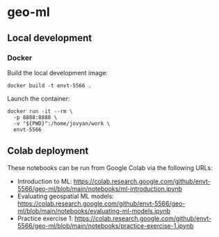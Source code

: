 # geo-ml

## Local development

### Docker

Build the local development image:

```
docker build -t envt-5566 .
```

Launch the container:

```
docker run -it --rm \
  -p 8888:8888 \
  -v "${PWD}":/home/jovyan/work \
  envt-5566
```

## Colab deployment

These notebooks can be run from Google Colab via the following URLs:

* Introduction to ML: https://colab.research.google.com/github/envt-5566/geo-ml/blob/main/notebooks/ml-introduction.ipynb
* Evaluating geospatial ML models: https://colab.research.google.com/github/envt-5566/geo-ml/blob/main/notebooks/evaluating-ml-models.ipynb
* Practice exercise 1: https://colab.research.google.com/github/envt-5566/geo-ml/blob/main/notebooks/practice-exercise-1.ipynb